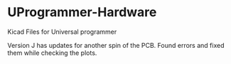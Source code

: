 # UProgrammer-Hardware
Kicad Files for Universal programmer

Version J has updates for another spin of the PCB. 
Found errors and fixed them while checking the plots.